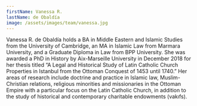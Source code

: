 ```yaml
---
firstName: Vanessa R.
lastName: de Obaldía
image: /assets/images/team/vanessa.jpg
---
```

Vanessa R. de Obaldía holds a BA in Middle Eastern and Islamic Studies from the University of Cambridge, an MA in Islamic Law from Marmara University, and a Graduate Diploma in Law from BPP University. She was awarded a PhD in History by Aix-Marseille University in December 2018 for her thesis titled “A Legal and Historical Study of Latin Catholic Church Properties in Istanbul from the Ottoman Conquest of 1453 until 1740.” Her areas of research include doctrine and practice in Islamic law, Muslim-Christian relations, religious minorities and missionaries in the Ottoman Empire with a particular focus on the Latin Catholic Church, in addition to the study of historical and contemporary charitable endowments (vakıfs).
